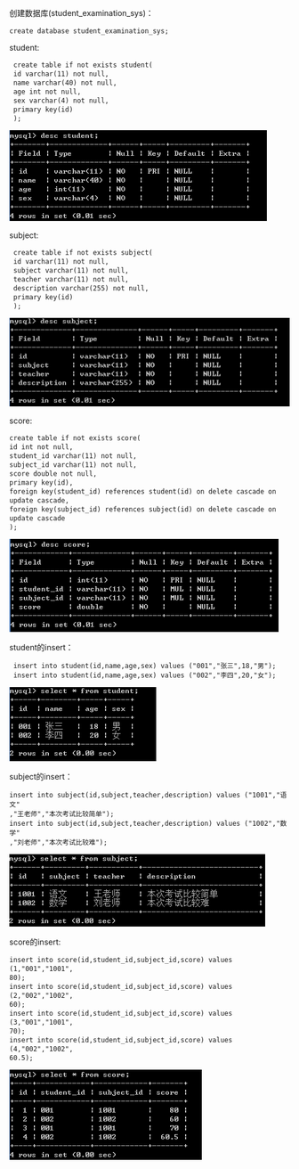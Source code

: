 创建数据库(student_examination_sys)：

```
create database student_examination_sys;
```

student:

```
 create table if not exists student(
 id varchar(11) not null,
 name varchar(40) not null,
 age int not null,
 sex varchar(4) not null,
 primary key(id)
 );
```

![1561988838895](1.png)

subject:

```
 create table if not exists subject(
 id varchar(11) not null,
 subject varchar(11) not null,
 teacher varchar(11) not null,
 description varchar(255) not null,
 primary key(id)
 );
```

![1561988864104](2.png)

score:

```
create table if not exists score(
id int not null,
student_id varchar(11) not null,
subject_id varchar(11) not null,
score double not null,
primary key(id),
foreign key(student_id) references student(id) on delete cascade on update cascade,
foreign key(subject_id) references subject(id) on delete cascade on update cascade
);
```

![1561988874946](3.png)

student的insert：

```
 insert into student(id,name,age,sex) values ("001","张三",18,"男");
 insert into student(id,name,age,sex) values ("002","李四",20,"女");
```

![1561988885957](4.png)

subject的insert：

```
insert into subject(id,subject,teacher,description) values ("1001","语文"
,"王老师","本次考试比较简单");
insert into subject(id,subject,teacher,description) values ("1002","数学"
,"刘老师","本次考试比较难");
```

![1561988899082](5.png)

score的insert:

```
insert into score(id,student_id,subject_id,score) values (1,"001","1001",
80);
insert into score(id,student_id,subject_id,score) values (2,"002","1002",
60);
insert into score(id,student_id,subject_id,score) values (3,"001","1001",
70);
insert into score(id,student_id,subject_id,score) values (4,"002","1002",
60.5);
```

![1561988906947](6.png)

